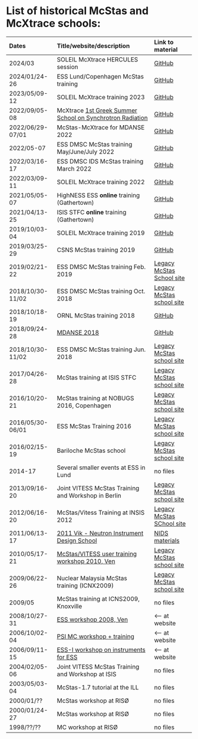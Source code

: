 # List of historical McStas and McXtrace schools:

| Dates  | Title/website/description  | Link to material |
|:----------|:----------|:----------|
| 2024/03    | SOLEIL McXtrace HERCULES session   | [GitHub](https://github.com/McStasMcXtrace/Schools/tree/master/2024/SOLEIL_Hercules_March_2024)  |
| 2024/01/24-26    | ESS Lund/Copenhagen McStas training   | [GitHub](https://github.com/McStasMcXtrace/Schools/tree/master/2024/ESS_Jan_2024)    |
| 2023/05/09-12 | SOLEIL McXtrace training 2023 | [GitHub](https://github.com/McStasMcXtrace/Schools/tree/master/2023/SOLEIL_May_2023) |
| 2022/09/05-08 | McXtrace [1st Greek Summer School on Synchrotron Radiation](http://xafslab.physics.auth.gr/srss22.html) | [GitHub](https://github.com/McStasMcXtrace/Schools/tree/master/2022/SRSS22_Sept_2022_McXtrace) |
| 2022/06/29-07/01 | McStas-McXtrace for MDANSE 2022 | [GitHub](https://github.com/McStasMcXtrace/Schools/tree/master/2022/MDANSE2022_McStas_McXtrace)|
| 2022/05-07   | ESS DMSC McStas training May/June/July 2022 | [GitHub](https://github.com/McStasMcXtrace/Schools/tree/master/2022/ESS_May_June_2022)|
| 2022/03/16-17   | ESS DMSC IDS McStas training March 2022 | [GitHub](https://github.com/McStasMcXtrace/Schools/tree/master/2022/ESS_March_2022_IDS_Scipp_McStas_intro)|
| 2022/03/09-11   | SOLEIL McXtrace training 2022 | [GitHub](https://github.com/McStasMcXtrace/Schools/tree/master/2022/SOLEIL_March_2022)|
| 2021/05/05-07    | HighNESS ESS **online** training (Gathertown)    | [GitHub](https://github.com/McStasMcXtrace/Schools/tree/master/2021/ESS_May_2021)|
| 2021/04/13-25    | ISIS STFC **online** training (Gathertown)    | [GitHub](https://github.com/McStasMcXtrace/Schools/tree/master/2021/ISIS_April_2021)|
| 2019/10/03-04   | SOLEIL McXtrace training 2019 | [GitHub](https://github.com/McStasMcXtrace/Schools/tree/master/2019/SOLEIL_December_2019)|
| 2019/03/25-29   | CSNS McStas training 2019 | [GitHub](https://github.com/McStasMcXtrace/Schools/tree/master/2019/CSNS_March_2019)|
| 2019/02/21-22   | ESS DMSC McStas training Feb. 2019 | [Legacy McStas School site](http://schools.mcstas.org/ESS_DMSC_Feb_2019) |
| 2018/10/30-11/02  | ESS DMSC McStas training Oct. 2018 |   [Legacy McStas school site](http://schools.mcstas.org/ESS_DMSC_Oct-Nov_2018/) |
| 2018/10/18-19    | ORNL McStas training 2018   | [GitHub](https://github.com/McStasMcXtrace/Schools/tree/master/2018/ORNL_October_2018)
| 2018/09/24-28    | [MDANSE 2018](https://mdanse2018.essworkshop.org)   | [GitHub](https://github.com/McStasMcXtrace/Schools/tree/master/2018/MDANSE_Tenerife_September_2018)
| 2018/10/30-11/02  | ESS DMSC McStas training Jun. 2018 |   [Legacy McStas school site](http://schools.mcstas.org/ESS_DMSC_June_2018/) |
| 2017/04/26-28    | McStas training at ISIS STFC | [Legacy McStas school site](http://schools.mcstas.org/April_2017_ISIS_STFC) |
| 2016/10/20-21       | McStas training at NOBUGS 2016, Copenhagen | [Legacy McStas school site](http://schools.mcstas.org/NOBUGS_2016/)|
| 2016/05/30-06/01 | ESS McStas Training 2016 | [Legacy McStas school site](http://schools.mcstas.org/ESS_May_2016/) |
| 2016/02/15-19 | Bariloche McStas school | [Legacy McStas school site](http://schools.mcstas.org/Bariloche_2016/) |
| 2014-17    | Several smaller events at ESS in Lund   | no files |
| 2013/09/16-20    | Joint VITESS McStas Training and Workshop in Berlin  | [Legacy McStas school site](https://2013.essworkshop.org)    |
| 2012/06/16-20    | McStas/Vitess Training at INSIS 2012 | [Legacy McStas SChool site](http://schools.mcstas.org/INSIS_2012_Frascati/)    |
| 2011/06/13-17    | [2011 Vik - Neutron Instrument Design School](https://vik2011.essworkshop.org)   | [NIDS materials](https://vik2011.essworkshop.org/index/second-week-material.html)     |
| 2010/05/17-21    | [McStas/VITESS user training workshop 2010, Ven](https://ven2010.essworkshop.org)  | [Legacy McStas school site](http://schools.mcstas.org/McStas-Vitess-Backafallsbyn-Ven2010/)   |
| 2009/06/22-26    | Nuclear Malaysia McStas training (ICNX2009) | [Legacy McStas school site](http://schools.mcstas.org/McStas-Malaysia-Tutorial-2009/)    | 
| 2009/05 | McStas training at ICNS2009, Knoxville | no files |
| 2008/10/27-31    | [ESS workshop 2008, Ven](https://ven2008.essworkshop.org) | <-- at website     |
| 2006/10/02-04 | [PSI MC workshop + training](http://lns00.psi.ch/mcworkshop/)| <-- at website     |
| 2006/09/11-15 | [ESS-I workshop on instruments for ESS](https://rencurel2006.essworkshop.org) | <-- at website    |
| 2004/02/05-06 | Joint VITESS McStas Training and Workshop at ISIS | no files |
| 2003/05/03-04 | McStas-1.7 tutorial at the ILL | no files |
| 2000/01/??    | McStas workshop at RISØ | no files |
| 2000/01/24-27 | McStas workshop at RISØ | no files |
| 1998/??/??    | MC workshop at RISØ | no files |